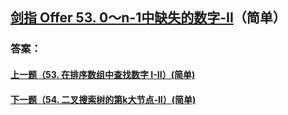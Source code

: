 ## [剑指 Offer 53. 0～n-1中缺失的数字-II](https://leetcode-cn.com/problems/merge-two-sorted-lists/)（简单）





### 答案：



#### [上一题（53. 在排序数组中查找数字 I-II）(简单)](https://github.com/sdwwld/leetCode/blob/master/src/main/java/com/wld/java/offer/剑指Offer53-I.md)

#### [下一题（54. 二叉搜索树的第k大节点-II）(简单)](https://github.com/sdwwld/leetCode/blob/master/src/main/java/com/wld/java/offer/剑指Offer54.md)